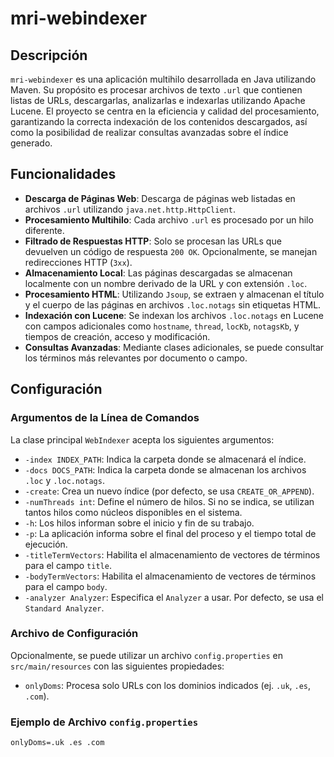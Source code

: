 # mri-webindexer

## Descripción

`mri-webindexer` es una aplicación multihilo desarrollada en Java utilizando Maven. Su propósito es procesar archivos de texto `.url` que contienen listas de URLs, descargarlas, analizarlas e indexarlas utilizando Apache Lucene. El proyecto se centra en la eficiencia y calidad del procesamiento, garantizando la correcta indexación de los contenidos descargados, así como la posibilidad de realizar consultas avanzadas sobre el índice generado.

## Funcionalidades

- **Descarga de Páginas Web**: Descarga de páginas web listadas en archivos `.url` utilizando `java.net.http.HttpClient`.
- **Procesamiento Multihilo**: Cada archivo `.url` es procesado por un hilo diferente.
- **Filtrado de Respuestas HTTP**: Solo se procesan las URLs que devuelven un código de respuesta `200 OK`. Opcionalmente, se manejan redirecciones HTTP (`3xx`).
- **Almacenamiento Local**: Las páginas descargadas se almacenan localmente con un nombre derivado de la URL y con extensión `.loc`.
- **Procesamiento HTML**: Utilizando `Jsoup`, se extraen y almacenan el título y el cuerpo de las páginas en archivos `.loc.notags` sin etiquetas HTML.
- **Indexación con Lucene**: Se indexan los archivos `.loc.notags` en Lucene con campos adicionales como `hostname`, `thread`, `locKb`, `notagsKb`, y tiempos de creación, acceso y modificación.
- **Consultas Avanzadas**: Mediante clases adicionales, se puede consultar los términos más relevantes por documento o campo.

## Configuración

### Argumentos de la Línea de Comandos

La clase principal `WebIndexer` acepta los siguientes argumentos:

- `-index INDEX_PATH`: Indica la carpeta donde se almacenará el índice.
- `-docs DOCS_PATH`: Indica la carpeta donde se almacenan los archivos `.loc` y `.loc.notags`.
- `-create`: Crea un nuevo índice (por defecto, se usa `CREATE_OR_APPEND`).
- `-numThreads int`: Define el número de hilos. Si no se indica, se utilizan tantos hilos como núcleos disponibles en el sistema.
- `-h`: Los hilos informan sobre el inicio y fin de su trabajo.
- `-p`: La aplicación informa sobre el final del proceso y el tiempo total de ejecución.
- `-titleTermVectors`: Habilita el almacenamiento de vectores de términos para el campo `title`.
- `-bodyTermVectors`: Habilita el almacenamiento de vectores de términos para el campo `body`.
- `-analyzer Analyzer`: Especifica el `Analyzer` a usar. Por defecto, se usa el `Standard Analyzer`.

### Archivo de Configuración

Opcionalmente, se puede utilizar un archivo `config.properties` en `src/main/resources` con las siguientes propiedades:

- `onlyDoms`: Procesa solo URLs con los dominios indicados (ej. `.uk`, `.es`, `.com`).

### Ejemplo de Archivo `config.properties`

```properties
onlyDoms=.uk .es .com
